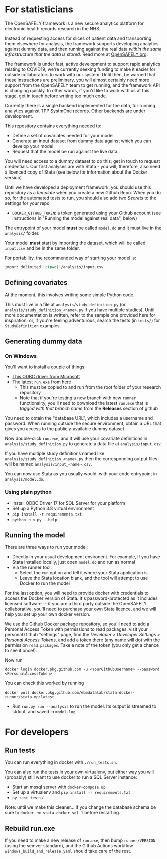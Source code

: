 # For statisticians

The OpenSAFELY framework is a new secure analytics platform for
electronic health records research in the NHS.

Instead of requesting access for slices of patient data and
transporting them elsewhere for analysis, the framework supports
developing analytics against dummy data, and then running against the
real data *within the same infrastructure that the data is stored*.
Read more at [OpenSAFELY.org](https://opensafely.org).

The framework is under fast, active development to support rapid
analytics relating to COVID19; we're currently seeking funding to make
it easier for outside collaborators to work with our system.  Until
then, be warned that these instructions are preliminary, you will
almost certainly need more support from the OpenSAFELY team to get
running, and the framework API is changing quickly.  In other words,
if you'd like to work with us at this stage, get in touch before
writing too much code.

Currently there is a single backend implemented for the data, for
running analytics against TPP SystmOne records.  Other backends are
under development.

This repository contains everything needed to:

* Define a set of covariates needed for your model
* Generate an input dataset from dummy data against which you can develop your model
* Request that the model be run against the live data

You will need access to a dummy dataset to do this; get in touch to
request credentials.  Our first analyses are with Stata - you will,
therefore, also need a licenced copy of Stata (see below for
information about the Docker version)

Until we have developed a deployment framework, you should use this
repository as a *template* when you create a new Github Repo.  When
you do so, for the automated tests to run, you should also add two
*Secrets* to the settings for your repo:

 * `DOCKER_GITHUB_TOKEN`: a token generated using your Github account (see instructions in "Running the model against real data", below)

The entrypoint of your model **must** be called `model.do` and it must
live in the `analysis/` folder.

Your model **must** start by importing the dataset, which will be called
`input.csv` and be in the same folder.

For portability, the recommended way of starting your model is:

```stata
import delimited `c(pwd)'/analysis/input.csv
```

## Defining covariates

At the moment, this involves writing some simple Python code.

This must live in a file at `analysis/study_definition.py` (or
`analysis/study_definition_<name>.py` if you have multiple studies).
Until more documentation is written, refer to the sample one provided
here for inspiration; or, if you're feeling adventurous, search the
tests (in `tests/`) for `StudyDefinition` examples.

## Generating dummy data

### On Windows
You'll want to install a couple of things:

* [This ODBC driver from Microsoft](https://www.microsoft.com/en-us/download/details.aspx?id=56567)
* The latest `run.exe` from [here](https://github.com/ebmdatalab/opensafely-research-template/releases/latest)
  * This must be copied to and run from the root folder of your research repository
  * Note that if you're testing a new branch with new `runner` functionality, you'll need to download the latest `run.exe` that is *tagged with that branch name* from the **Releases** section of github

You need to obtain the "database URL", which includes a username and
password.  When running outside the secure environment, obtain a URL
that gives you access to the publicly-available dummy dataset.

Now double-click `run.exe`, and it will use your covariate definitions
in `analysis/study_definition.py` to generate a data file at `analysis/input.csv`.

If you have multiple study definitions named like
`analysis/study_definition_<name>.py` then the corresponding output
files will be named `analysis/input_<name>.csv`.

You can now use Stata as you usually would, with your code entrypoint
in `analysis/model.do`.

### Using plain python

* Install ODBC Driver 17 for SQL Server for your platform
* Set up a Python 3.8 virtual environment
* `pip install -r requirements.txt`
* `python run.py --help`

## Running the model

There are three ways to run your model:

* Directly in your usual development environent. For example, if you have Stata installed locally, just open `model.do` and run as normal
* Via the runner tool:
   * Select the `run` option and tell it where your Stata application is
   * Leave the Stata location blank, and the tool will attempt to use Docker to run the model

For the last option, you will need to provide docker with credentials
to access the Docker version of Stata. It's password-protected as it
includes licensed software -- if you are a third party outside the
OpenSAFELY collaborative, you'll need to purchase your own Stata
licence, and we will help you set up your own docker version.

We use the Github Docker package repository, so you'll need to add a
Personal Access Token with permissions to read packages. visit your
personal Github "settings" page, find the *Developer > Developer
Settings > Personal Access Tokens*, and add a token there (any name
will do) with the permission `read:packages`. Take a note of the token
(you only get a chance to see it once!).

Now run

    docker login docker.pkg.github.com -u <YourGithubUsername> --password <PersonalAccessToken>

You can check this worked by running

    docker pull docker.pkg.github.com/ebmdatalab/stata-docker-runner/stata-mp:latest

* Run `run.py run --analysis` to run the model. Its output is streamed to stdout, and saved in `model.log`

# For developers

## Run tests

You can run everything in docker with `./run_tests.sh`.

You can also run the tests in your own virtualenv, but either way you
will (probably) still want to use docker to run a SQL Server instance:


* Start an mssql server with `docker-compose up`
* Set up a virtualenv and `pip install -r requirements.txt`
* `py.test tests/`

Note: until we make this cleaner... if you change the database schema
be sure to `docker rm stata-docker_sql_1` before restarting.

## Rebuild run.exe

If you need to make a new release of `run.exe`, then bump
`runner/VERSION` (using the semver standard), and the Github Actions
workflow `windows_build_and_release.yaml` should take care of the
rest.
